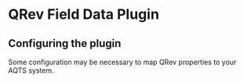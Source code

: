 ﻿# QRev Field Data Plugin


## Configuring the plugin

Some configuration may be necessary to map QRev properties to your AQTS system.
